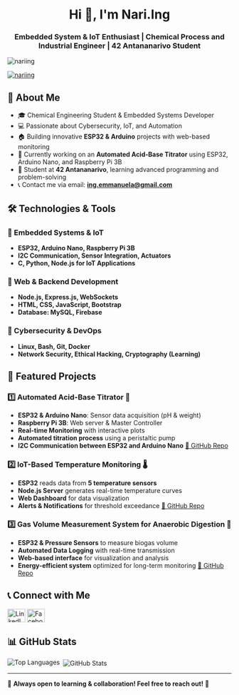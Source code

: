 <h1 align="center">Hi 👋, I'm Nari.Ing</h1>
<h3 align="center">Embedded System & IoT Enthusiast | Chemical Process and Industrial Engineer | 42 Antananarivo Student</h3>

<p align="left"> <img src="https://komarev.com/ghpvc/?username=nariing&label=Profile%20views&color=0e75b6&style=flat" alt="nariing" /> </p>

<p align="left"> <a href="https://github.com/ryo-ma/github-profile-trophy"><img src="https://github-profile-trophy.vercel.app/?username=nariing" alt="nariing" /></a> </p>

## 🚀 About Me
- 🎓 Chemical Engineering Student & Embedded Systems Developer
- 💻 Passionate about Cybersecurity, IoT, and Automation
- 🏠 Building innovative **ESP32 & Arduino** projects with web-based monitoring
- 🔬 Currently working on an **Automated Acid-Base Titrator** using ESP32, Arduino Nano, and Raspberry Pi 3B
- 🎯 Student at **42 Antananarivo**, learning advanced programming and problem-solving
- 📞 Contact me via email: **ing.emmanuela@gmail.com**

## 🛠️ Technologies & Tools
### 🔹 Embedded Systems & IoT
- **ESP32, Arduino Nano, Raspberry Pi 3B**
- **I2C Communication, Sensor Integration, Actuators**
- **C, Python, Node.js for IoT Applications**

### 🔹 Web & Backend Development
- **Node.js, Express.js, WebSockets**
- **HTML, CSS, JavaScript, Bootstrap**
- **Database: MySQL, Firebase**

### 🔹 Cybersecurity & DevOps
- **Linux, Bash, Git, Docker**
- **Network Security, Ethical Hacking, Cryptography (Learning)**

## 📌 Featured Projects
### 1️⃣ Automated Acid-Base Titrator 🧪
- **ESP32 & Arduino Nano**: Sensor data acquisition (pH & weight)
- **Raspberry Pi 3B**: Web server & Master Controller
- **Real-time Monitoring** with interactive plots
- **Automated titration process** using a peristaltic pump
- **I2C Communication between ESP32 and Arduino Nano**
[🔗 GitHub Repo](https://github.com/nariIng/memoire)

### 2️⃣ IoT-Based Temperature Monitoring 🌡️
- **ESP32** reads data from **5 temperature sensors**
- **Node.js Server** generates real-time temperature curves
- **Web Dashboard** for data visualization
- **Alerts & Notifications** for threshold exceedance
[🔗 GitHub Repo](https://github.com/nariIng/ESP32-Temperature-Monitoring-System)

### 3️⃣ Gas Volume Measurement System for Anaerobic Digestion 💨
- **ESP32 & Pressure Sensors** to measure biogas volume
- **Automated Data Logging** with real-time transmission
- **Web-based interface** for visualization and analysis
- **Energy-efficient system** optimized for long-term monitoring
[🔗 GitHub Repo](https://github.com/nariIng/Biogas-production-monitoring)

## 📞 Connect with Me
<p align="left">
<a href="www.linkedin.com/in/emmanuela-narindranjanahary-7194272a7" target="blank"><img align="center" src="https://raw.githubusercontent.com/rahuldkjain/github-profile-readme-generator/master/src/images/icons/Social/linked-in-alt.svg" alt="LinkedIn" height="30" width="40" /></a>
<a href="https://facebook.com/emmanuela.ratsimandresy" target="blank"><img align="center" src="https://raw.githubusercontent.com/rahuldkjain/github-profile-readme-generator/master/src/images/icons/Social/facebook.svg" alt="Facebook" height="30" width="40" /></a>
</p>

## 📊 GitHub Stats
<p><img align="left" src="https://github-readme-stats.vercel.app/api/top-langs?username=nariing&show_icons=true&locale=en&layout=compact" alt="Top Languages" /></p>

<p>&nbsp;<img align="center" src="https://github-readme-stats.vercel.app/api?username=nariing&show_icons=true&locale=en" alt="GitHub Stats" /></p>

---
🔹 **Always open to learning & collaboration! Feel free to reach out!** 🚀
